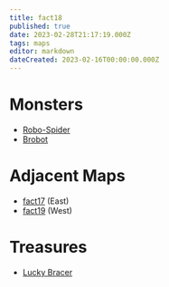 ```yaml
---
title: fact18
published: true
date: 2023-02-28T21:17:19.000Z
tags: maps
editor: markdown
dateCreated: 2023-02-16T00:00:00.000Z
---
```



# Monsters
 * [Robo-Spider](/monsters/robo-spider)
 * [Brobot](/monsters/brobot)

# Adjacent Maps
 * [fact17](/maps/fact17) (East)
 * [fact19](/maps/fact19) (West)

# Treasures
 * [Lucky Bracer](/items/lucky-bracer)
